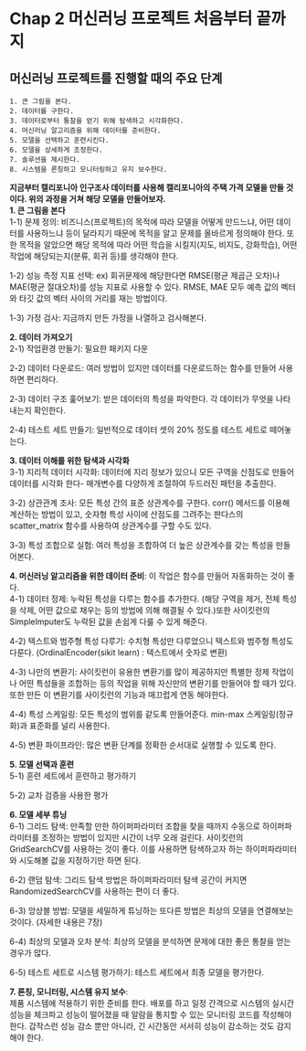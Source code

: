 Chap 2 머신러닝 프로젝트 처음부터 끝까지
========
머신러닝 프로젝트를 진행할 때의 주요 단계
------
```
1. 큰 그림을 본다.  
2. 데이터를 구한다.  
3. 데이터로부터 통찰을 얻기 위해 탐색하고 시각화한다.  
4. 머신러닝 알고리즘을 위해 데이터를 준비한다.  
5. 모델을 선택하고 훈련시킨다.  
6. 모델을 상세하게 조정한다.  
7. 솔루션을 제시한다.  
8. 시스템을 론칭하고 모니터링하고 유지 보수한다.  
```
__지금부터 캘리포니아 인구조사 데이터를 사용해 캘리포니아의 주택 가격 모델을 만들 것이다. 위의 과정을 거쳐 해당 모델을 만들어보자.__  
__1. 큰 그림을 본다__   
1-1) 문제 정의: 비즈니스(프로젝트)의 목적에 따라 모델을 어떻게 만드느냐, 어떤 데이터를 사용하느냐 등이 달라지기 때문에 목적을 알고 문제를 올바르게 정의해야 한다. 또한 목적을 알았으면 해당 목적에 따라 어떤 학습을 시킬지(지도, 비지도, 강화학습), 어떤 작업에 해당되는지(분류, 회귀 등)를 생각해야 한다.  

1-2) 성능 측정 지표 선택: ex) 회귀문제에 해당한다면 RMSE(평균 제곱근 오차)나 MAE(평균 절대오차)를 성능 지표로 사용할 수 있다. RMSE, MAE 모두 예측 값의 벡터와 타깃 값의 벡터 사이의 거리를 재는 방법이다.  

1-3) 가정 검사: 지금까지 만든 가정을 나열하고 검사해본다.  


__2. 데이터 가져오기__  
2-1) 작업환경 만들기: 필요한 패키지 다운  

2-2) 데이터 다운로드: 여러 방법이 있지만 데이터를 다운로드하는 함수를 만들어 사용하면 편리하다.  

2-3) 데이터 구조 훑어보기: 받은 데이터의 특성을 파악한다. 각 데이터가 무엇을 나타내는지 확인한다.  

2-4) 테스트 세트 만들기: 일반적으로 데이터 셋의 20% 정도를 테스트 세트로 떼어놓는다.  


__3. 데이터 이해를 위한 탐색과 시각화__  
3-1) 지리적 데이터 시각화: 데이터에 지리 정보가 있으니 모든 구역을 산점도로 만들어 데이터를 시각화 한다- 매개변수를 다양하게 조절하여 두드러진 패턴을 추출한다.  

3-2) 상관관계 조사: 모든 특성 간의 표준 상관계수를 구한다. corr() 메서드를 이용해 계산하는 방법이 있고, 숫자형 특성 사이에 산점도를 그려주는 판다스의 scatter_matrix 함수를 사용하여 상관계수를 구할 수도 있다.  

3-3) 특성 조합으로 실험: 여러 특성을 조합하여 더 높은 상관계수를 갖는 특성을 만들어본다.  
 
 
__4. 머신러닝 알고리즘을 위한 데이터 준비__: 이 작업은 함수를 만들어 자동화하는 것이 좋다.  
4-1) 데이터 정제: 누락된 특성을 다루는 함수를 추가한다. (해당 구역을 제거, 전체 특성을 삭제, 어떤 값으로 채우는 등의 방법에 의해 해결될 수 있다.)또한 사이킷런의 SimpleImputer도 누락된 값을 손쉽게 다룰 수 있게 해준다.  

4-2) 텍스트와 범주형 특성 다루기: 수치형 특성만 다루었으니 텍스트와 범주형 특성도 다룬다. (OrdinalEncoder(sikit learn) : 텍스트에서 숫자로 변환)  

4-3) 나만의 변환기: 사이킷런이 유용한 변환기를 많이 제공하지만 특별한 정제 작업이나 어떤 특성들을 조합하는 등의 작업을 위해 자신만의 변환기를 만들어야 할 때가 있다. 또한 만든 이 변환기를 사이킷런의 기능과 매끄럽게 연동 해야한다.   

4-4) 특성 스케일링: 모든 특성의 범위를 같도록 만들어준다. min-max 스케일링(정규화)과 표준화를 널리 사용한다.  

4-5) 변환 파이프라인: 많은 변환 단계를 정확한 순서대로 실행할 수 있도록 한다.  


__5. 모델 선택과 훈련__  
5-1) 훈련 세트에서 훈련하고 평가하기  

5-2) 교차 검증을 사용한 평가  


__6. 모델 세부 튜닝__  
6-1) 그리드 탐색: 만족할 만한 하이퍼파라미터 조합을 찾을 때까지 수동으로 하이퍼파라미터를 조정하는 방법이 있지만 시간이 너무 오래 걸린다. 사이킷런의 GridSearchCV를 사용하는 것이 좋다. 이를 사용하면 탐색하고자 하는 하이퍼파라미터와 시도해볼 값을 지정하기만 하면 된다.   

6-2) 랜덤 탐색: 그리드 탐색 방법은 하이퍼파라미터 탐색 공간이 커지면 RandomizedSearchCV를 사용하는 편이 더 좋다.  

6-3) 앙상블 방법: 모델을 세밀하게 튜닝하는 또다른 방법은 최상의 모델을 연결해보는 것이다. (자세한 내용은 7장)   

6-4) 최상의 모델과 오차 분석: 최상의 모델을 분석하면 문제에 대한 좋은 통찰을 얻는 경우가 많다.  

6-5) 테스트 세트로 시스템 평가하기: 테스트 세트에서 최종 모델을 평가한다.  


__7. 론칭, 모니터링, 시스템 유지 보수__:   
제품 시스템에 적용하기 위한 준비를 한다. 배포를 하고 일정 간격으로 시스템의 실시간 성능을 체크파고 성능이 떨어졌을 때 알람을 통지할 수 있는 모니터링 코드를 작성해야 한다. 갑작스런 성능 감소 뿐만 아니라, 긴 시간동안 서서히 성능이 감소하는 것도 감지해야 한다.


